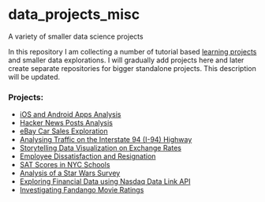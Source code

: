 # data_projects_misc
A variety of smaller data science projects

In this repository I am collecting a number of tutorial based [learning projects](https://www.dataquest.io/) and smaller data explorations. I will gradually add projects here and later create separate repositories for bigger standalone projects. This description will be updated.

### Projects:

- [iOS and Android Apps Analysis](projects/guided_project1_ios_android_apps/README.md)
- [Hacker News Posts Analysis](projects/guided_project2_hacker_news_posts/README.md)
- [eBay Car Sales Exploration](https://github.com/timmueller0/data_projects_misc/blob/main/projects/guided_project3_ebay_car_sales/README.md)
- [Analysing Traffic on the Interstate 94 (I-94) Highway](https://github.com/timmueller0/data_projects_misc/blob/main/projects/guided_project4_i-94_traffic_volume/README.md)
- [Storytelling Data Visualization on Exchange Rates](https://github.com/timmueller0/data_projects_misc/blob/main/projects/guided_project5_exchange_rates_and_qe/README.md)
- [Employee Dissatisfaction and Resignation](https://github.com/timmueller0/data_projects_misc/blob/main/projects/guided_project6_employee_dissatisfaction/README.md)
- [SAT Scores in NYC Schools](https://github.com/timmueller0/data_projects_misc/blob/main/projects/guided_project7_nyc_schools/README.md)
- [Analysis of a Star Wars Survey](https://github.com/timmueller0/data_projects_misc/blob/main/projects/guided_project8_star_wars_survey/README.md)
- [Exploring Financial Data using Nasdaq Data Link API](https://github.com/timmueller0/data_projects_misc/blob/main/projects/guided_project9_nasdaq_api_analysis/README.md)
- [Investigating Fandango Movie Ratings](https://github.com/timmueller0/data_projects_misc/blob/main/projects/guided_project10_fandango_movie_ratings/README.md)
